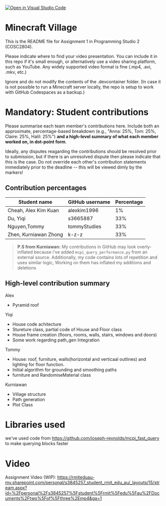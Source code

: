 [![Open in Visual Studio Code](https://classroom.github.com/assets/open-in-vscode-c66648af7eb3fe8bc4f294546bfd86ef473780cde1dea487d3c4ff354943c9ae.svg)](https://classroom.github.com/online_ide?assignment_repo_id=8376141&assignment_repo_type=AssignmentRepo)
# Minecraft Village
This is the README file for Assignment 1 in Programming Studio 2 (COSC2804).

Please indicate where to find your video presentation. You can include it in this repo if it's small enough, or alternatively use a video sharing platform, such as YouTube. Any widely supported video format is fine (.mp4, .avi, .mkv, etc.)

Ignore and do not modify the contents of the .devcontainer folder. (In case it is not possible to run a Minecraft server locally, the repo is setup to work with GitHub Codespaces as a backup.)

# Mandatory: Student contributions
Please summarise each team member's contributions here. Include both an approximate, percentage-based breakdown (e.g., "Anna: 25%, Tom: 25%, Claire: 25%, Halil: 25%") **and a high-level summary of what each member worked on, in dot-point form**.

Ideally, any disputes reagarding the contributions should be resolved prior to submission, but if there is an unresolved dispute then please indicate that this is the case. Do not override each other's contribution statements immediately prior to the deadline -- this will be viewed dimly by the markers!

## Contribution percentages
|Student name          |GitHub username   |Percentage|
|----------------------|------------------|----------|
|Cheah, Alex Kim Kuan  |alexkim1996       |1% |
|Du, Yiqi              |s3665887          |33% |
|Nguyen,Tommy          |tommyStudies      |33% |
|Zhen, Kurniawan Zhong |k-z-z             |33% |


> **P.S from Kurniawan:** My contributions in GitHub may look overly-inflated because i've added ``mcpi_query_performance.py`` from an external source.
> Additionally, my code contains lots of repetition and uses similar logic, Working on them has inflated my additions and deletions

## High-level contribution summary
Alex
  - Pyramid roof

Yiqi
  - House code achitecture
  - Stureture class, partial code of House and Floor class
  - House frame creation (floors, rooms, walls, stairs, windows and doors)
  - Some work regarding path_gen Integration
 


Tommy
  - House: roof, furniture, walls(horizontal and verticaal outlines) and lighting for floor function.
  - Initial algorithm for grounding and smoothing paths
  - furniture and RandomiseMaterial class

Kurniawan
  - Village structure
  - Path generation
  - Plot Class

# Libraries used
we've used code from https://github.com/joseph-reynolds/mcpi_fast_query to make querying blocks faster
# Video
Assignment Video (WIP): https://rmiteduau-my.sharepoint.com/personal/s3845257_student_rmit_edu_au/_layouts/15/stream.aspx?id=%2Fpersonal%2Fs3845257%5Fstudent%5Frmit%5Fedu%5Fau%2FDocuments%2Ftwo%5Fof%5Fthree%2Emp4&ga=1